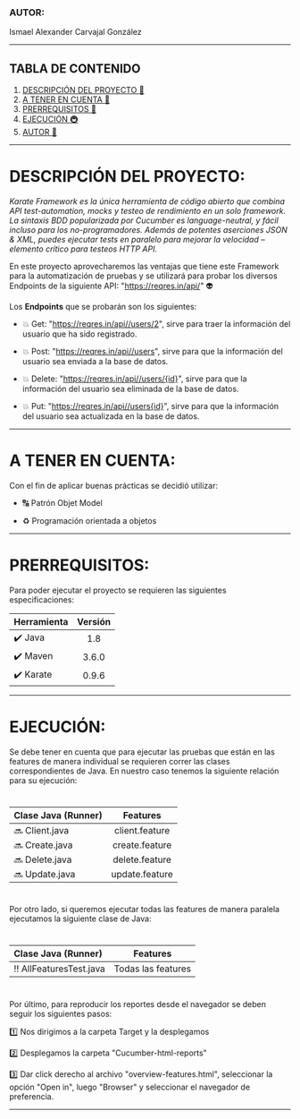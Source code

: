### AUTOR:

Ismael Alexander Carvajal González

***

## TABLA DE CONTENIDO
1. [DESCRIPCIÓN DEL PROYECTO :herb:](#descripción-del-proyecto)
2. [A TENER EN CUENTA :calling:](#a-tener-en-cuenta)
3. [PRERREQUISITOS :violin:](#prerrequisitos)
4. [EJECUCIÓN :metro:](#ejecución)
5. [AUTOR :man:](#autor)

***
# DESCRIPCIÓN DEL PROYECTO: 
_Karate Framework es la única herramienta de código abierto que combina API test-automation, mocks y testeo de rendimiento en un solo framework. La sintaxis BDD popularizada por Cucumber es language-neutral, y fácil incluso para los no-programadores. Además de potentes aserciones JSON & XML, puedes ejecutar tests en paralelo para mejorar la velocidad – elemento crítico para testeos HTTP API._

En este proyecto aprovecharemos las ventajas que tiene este Framework para la automatización de pruebas y se utilizará para probar los diversos Endpoints de la siguiente API: "https://reqres.in/api/" :alien:

Los **Endpoints** que se probarán son los siguientes:

- :boom: Get: "https://reqres.in/api//users/2", sirve para traer la información del usuario que ha sido registrado.
 
- :boom: Post: "https://reqres.in/api//users", sirve para que la información del usuario sea enviada a la base de datos.

- :boom: Delete: "https://reqres.in/api//users/{id}", sirve para que la información del usuario sea eliminada de la base de datos.

- :boom: Put: "https://reqres.in/api//users{id}", sirve para que la información del usuario sea actualizada en la base de datos.

***
# A TENER EN CUENTA: 

Con el fin de aplicar buenas prácticas se decidió utilizar:

- :capital_abcd: Patrón Objet Model  

- :recycle: Programación orientada a objetos

***
# PRERREQUISITOS: 

Para poder ejecutar el proyecto se requieren las siguientes especificaciones:

|Herramienta| Versión| 
|:--------------|:-------------:|
|:heavy_check_mark: Java           |1.8            |
|:heavy_check_mark: Maven           |3.6.0            |
|:heavy_check_mark: Karate           |0.9.6            |


***
# EJECUCIÓN:

Se debe tener en cuenta que para ejecutar las pruebas que están en las features de manera individual se requieren correr las clases correspondientes de Java. En nuestro caso tenemos la siguiente relación para su ejecución:
#
|Clase Java (Runner)| Features| 
|:--------------|:-------------:|
|:soon: Client.java |client.feature |
|:soon: Create.java |create.feature |
|:soon: Delete.java |delete.feature |
|:soon: Update.java |update.feature |

#
Por otro lado, si queremos ejecutar todas las features de manera paralela ejecutamos la siguiente clase de Java:
#
|Clase Java (Runner)| Features| 
|:--------------|:-------------:|
|:bangbang: AllFeaturesTest.java| Todas las features |
#
Por último, para reproducir los reportes desde el navegador se deben seguir los siguientes pasos:

:one: Nos dirigimos a la carpeta Target y la desplegamos

:two:  Desplegamos la carpeta "Cucumber-html-reports"

:three: Dar click derecho al archivo "overview-features.html", seleccionar la opción "Open in", luego "Browser" y seleccionar el navegador de preferencia.

***


